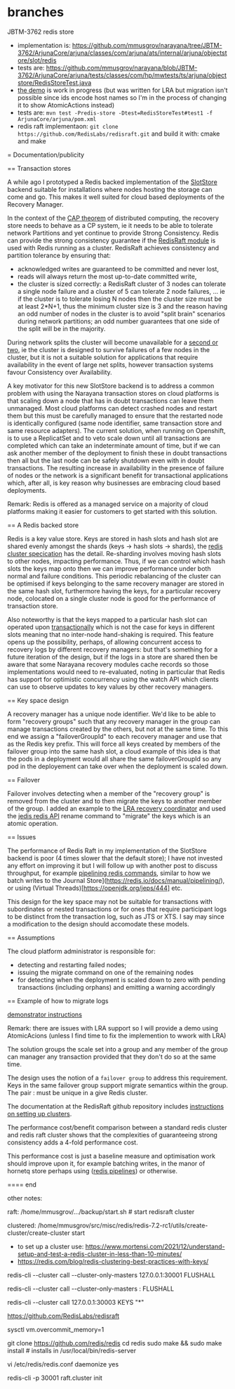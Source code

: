 # branches

JBTM-3762 redis store

- implementation is: https://github.com/mmusgrov/narayana/tree/JBTM-3762/ArjunaCore/arjuna/classes/com/arjuna/ats/internal/arjuna/objectstore/slot/redis
- tests are: https://github.com/mmusgrov/narayana/blob/JBTM-3762/ArjunaCore/arjuna/tests/classes/com/hp/mwtests/ts/arjuna/objectstore/RedisStoreTest.java
- [the demo](./redis-store-demo.md) is work in progress (but was written for LRA but migration isn't possible since ids encode host names so I'm in the process of changing it to show AtomicActions instead)
- tests are: `mvn test -Predis-store -Dtest=RedisStoreTest#test1 -f ArjunaCore/arjuna/pom.xml`
- redis raft implementaon: `git clone https://github.com/RedisLabs/redisraft.git` and build it with: cmake and make

= Documentation/publicity

== Transaction stores 

A while ago I prototyped a Redis backed implementation of the [SlotStore](https://www.narayana.io/docs/api/com/arjuna/ats/internal/arjuna/objectstore/slot/SlotStore.html)
 backend suitable for installations where nodes hosting the storage can come and go. This makes it well suited for cloud based deployments of the Recovery Manager.

In the context of the [CAP theorem](https://en.wikipedia.org/wiki/CAP_theorem) of distributed computing, the recovery store needs to behave as a CP system,
ie it needs to be able to tolerate network Partitions and yet continue to provide Strong Consistency.
Redis can provide the strong consistency guarantee if the [RedisRaft module](https://redis.com/blog/redisraft-new-strong-consistency-deployment-option/) is used with Redis running as a
cluster. RedisRaft achieves consistency and partition tolerance by ensuring that:

- acknowledged writes are guaranteed to be committed and never lost,
- reads will always return the most up-to-date committed write,
- the cluster is sized correctly: a RedisRaft cluster of 3 nodes can tolerate a single node failure and a cluster
  of 5 can tolerate 2 node failures, ... ie if the cluster is to tolerate losing N nodes then the cluster size must be at least 2*N+1, thus the minimum
  cluster size is 3 and the reason having an odd number of nodes in the cluster is to avoid "split brain" scenarios during network partitions; an odd number guarantees that one side of the split will be in the majority.

During network splits the cluster will become unavailable for a [second or two](https://redis.io/docs/reference/cluster-spec/), ie the cluster is designed to survive failures of a few nodes in the cluster, but it is not a suitable solution for applications that require availability in the event of large net splits, however transaction systems favour Consistency over Availability.

A key motivator for this new SlotStore backend is to address a common problem with using the Narayana transaction stores on cloud platforms is that scaling down a node that has in doubt transactions can leave them unmanaged. Most cloud platforms can detect crashed nodes and restart them but this must be carefully managed to ensure that the restarted node is identically configured (same node identifier, same transaction store and same resource adapters).
The current solution, when running on Openshift, is to use a ReplicatSet and to veto scale down until all transactions are completed which can take an indeterminate amount of time, but if we can ask another member of the deployment to finish these in doubt transactions then all but the last node can be safely shutdown even with in doubt transactions. The resulting increase in availability in the presence of failure of nodes or the network is a significant benefit for transactional applications which, after all, is key reason why businesses are embracing cloud based deployments.

Remark: Redis is offered as a managed service on a majority of cloud platforms making it easier for customers to get started with this solution.

== A Redis backed store

Redis is a key value store. Keys are stored in hash slots and hash slot are shared evenly amongst the shards (keys -> hash slots -> shards), the [redis cluster specication](https://redis.io/docs/reference/cluster-spec/) has the detail.
Re-sharding involves moving hash slots to other nodes, impacting performance. Thus, if we can control which hash slots the keys map onto then we can improve performance under both normal and failure conditions. This periodic rebalancing of the cluster can be optimised if keys belonging to the same recovery manager are stored in the same hash slot, furthermore having the keys, for a particular recovery node, colocated on a single cluster node is good for the performance of transaction store.

Also noteworthy is that the keys mapped to a particular hash slot can operated upon [transactionally](https://redis.io/docs/manual/transactions/) which is not the case for keys in different slots meaning that no inter-node hand-shaking is required. This feature opens up the possibility, perhaps, of allowing concurrent access to recovery logs by different recovery managers: but that's something for a future iteration of the design, but if the logs in a store are shared then be aware that some Narayana recovery modules cache records so those implementations would need to re-evaluated, noting in particular that Redis has support for optimistic concurrency using the watch API which clients can use to observe updates to key values by other recovery managers.

== Key space design

A recovery manager has a unique node identifier. We'd like to be able to form "recovery groups" such that any recovery manager in the group can manage transactions created by the others, but not at the same time. To this end we assign a "failoverGroupId" to each recovery manager and use that as the Redis key prefix. This will force all keys created by members of the failover group into the same hash slot, a cloud example of this idea is that the pods in a deployment would all share the same failoverGroupId so any pod in the deployement can take over when the deployment is scaled down.

== Failover

Failover involves detecting when a member of the "recovery group" is removed from the cluster and to then migrate the keys to another member of the group. I added an example to the [LRA recovery coordinator](https://github.com/mmusgrov/narayana/blob/JBTM-3762/rts/lra/coordinator/src/main/java/io/narayana/lra/coordinator/api/RecoveryCoordinator.java#L228) and used the [jedis redis API](https://javadoc.io/doc/redis.clients/jedis/latest/redis/clients/jedis/UnifiedJedis.html#rename-java.lang.String-java.lang.String-) rename command to "migrate" the keys which is an atomic operation.

== Issues

The performance of Redis Raft in my implementation of the SlotStore backend is poor (4 times slower that the default store); I have not invested any effort on improving it but I will follow up with another post to discuss throughput, for example [pipelining redis commands](https://redis.io/docs/manual/pipelining/), similar to how we batch writes to the Journal Store](https://redis.io/docs/manual/pipelining/), or using (Virtual Threads)[https://openjdk.org/jeps/444] etc. 

This design for the key space may not be suitable for transactions with subordinates or nested transactions or for ones that require participant logs to be distinct from the transaction log, such as JTS or XTS. I say may since a modification to the design should accomodate these models.

== Assumptions

The cloud platform administrator is responsible for:
- detecting and restarting failed nodes;
- issuing the migrate command on one of the remaining nodes
- for detecting when the deployment is scaled down to zero with pending transactions (including orphans) and emitting a warning accordingly

== Example of how to migrate logs

[demonstrator instructions](redis-store-demo.md)

Remark: there are issues with LRA support so I will provide a demo using AtomicAcions (unless I find time to fix the implemention to wwork with LRA)









The solution groups the scale set into a group and any member of the group can manager any transaction provided that they don't do so at the same time.

The design uses the notion of a `failover group` to address this requirement. Keys in the same failover group support migrate semantics within the group. The pair <failoverGroupId>:<nodeId> must be unique in a give Redis cluster.


The documentation at the RedisRaft github repository includes
<a href="https://github.com/RedisLabs/redisraft/blob/master/docs/Deployment.md#deploying-redisraft">
    instructions on setting up clusters</a>.

The performance cost/benefit comparison between a standard redis cluster and redis raft cluster shows that
the complexities of guaranteeing strong consistency adds a 4-fold performance cost.

This performance cost is just a baseline measure and optimisation work should improve upon it,
for example batching writes, in the manor of hornetq store perhaps using
(<a href="https://redis.io/docs/manual/pipelining/">redis pipelines</a>) or otherwise.

==== end

other notes:

raft:
/home/mmusgrov/.../backup/start.sh # start redisraft cluster

clustered:
/home/mmusgrov/src/misc/redis/redis-7.2-rc1/utils/create-cluster/create-cluster start
  - to set up a cluster use: https://www.mortensi.com/2021/12/understand-setup-and-test-a-redis-cluster-in-less-than-10-minutes/
  - https://redis.com/blog/redis-clustering-best-practices-with-keys/

  redis-cli --cluster call --cluster-only-masters 127.0.0.1:30001 FLUSHALL

  redis-cli --cluster call --cluster-only-masters <one-of-the-nodes-address>:<its-port> FLUSHALL 

  redis-cli --cluster call 127.0.0.1:30003 KEYS "*"

https://github.com/RedisLabs/redisraft

sysctl vm.overcommit_memory=1

git clone https://github.com/redis/redis
cd redis
sudo make && sudo make install # installs in /usr/local/bin/redis-server

vi /etc/redis/redis.conf
daemonize yes

redis-cli -p 30001 raft.cluster init

